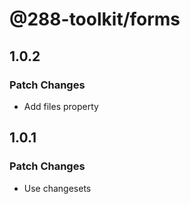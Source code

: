 # @288-toolkit/forms

## 1.0.2

### Patch Changes

- Add files property

## 1.0.1

### Patch Changes

- Use changesets
